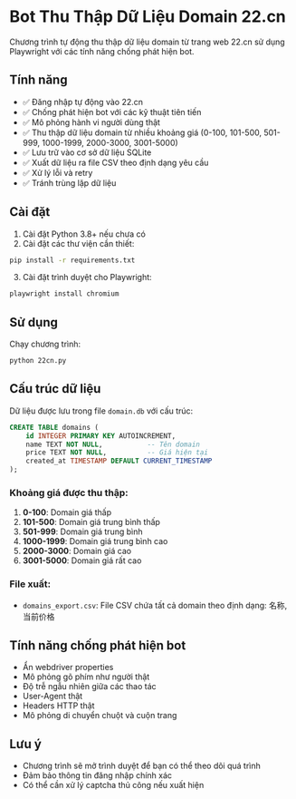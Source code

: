 # Bot Thu Thập Dữ Liệu Domain 22.cn

Chương trình tự động thu thập dữ liệu domain từ trang web 22.cn sử dụng Playwright với các tính năng chống phát hiện bot.

## Tính năng

- ✅ Đăng nhập tự động vào 22.cn
- ✅ Chống phát hiện bot với các kỹ thuật tiên tiến
- ✅ Mô phỏng hành vi người dùng thật
- ✅ Thu thập dữ liệu domain từ nhiều khoảng giá (0-100, 101-500, 501-999, 1000-1999, 2000-3000, 3001-5000)
- ✅ Lưu trữ vào cơ sở dữ liệu SQLite
- ✅ Xuất dữ liệu ra file CSV theo định dạng yêu cầu
- ✅ Xử lý lỗi và retry
- ✅ Tránh trùng lặp dữ liệu

## Cài đặt

1. Cài đặt Python 3.8+ nếu chưa có
2. Cài đặt các thư viện cần thiết:

```bash
pip install -r requirements.txt
```

3. Cài đặt trình duyệt cho Playwright:

```bash
playwright install chromium
```

## Sử dụng

Chạy chương trình:

```bash
python 22cn.py
```

## Cấu trúc dữ liệu

Dữ liệu được lưu trong file `domain.db` với cấu trúc:

```sql
CREATE TABLE domains (
    id INTEGER PRIMARY KEY AUTOINCREMENT,
    name TEXT NOT NULL,           -- Tên domain
    price TEXT NOT NULL,          -- Giá hiện tại
    created_at TIMESTAMP DEFAULT CURRENT_TIMESTAMP
);
```

### Khoảng giá được thu thập:

1. **0-100**: Domain giá thấp
2. **101-500**: Domain giá trung bình thấp
3. **501-999**: Domain giá trung bình
4. **1000-1999**: Domain giá trung bình cao
5. **2000-3000**: Domain giá cao
6. **3001-5000**: Domain giá rất cao

### File xuất:

- `domains_export.csv`: File CSV chứa tất cả domain theo định dạng: 名称,当前价格

## Tính năng chống phát hiện bot

- Ẩn webdriver properties
- Mô phỏng gõ phím như người thật
- Độ trễ ngẫu nhiên giữa các thao tác
- User-Agent thật
- Headers HTTP thật
- Mô phỏng di chuyển chuột và cuộn trang

## Lưu ý

- Chương trình sẽ mở trình duyệt để bạn có thể theo dõi quá trình
- Đảm bảo thông tin đăng nhập chính xác
- Có thể cần xử lý captcha thủ công nếu xuất hiện
